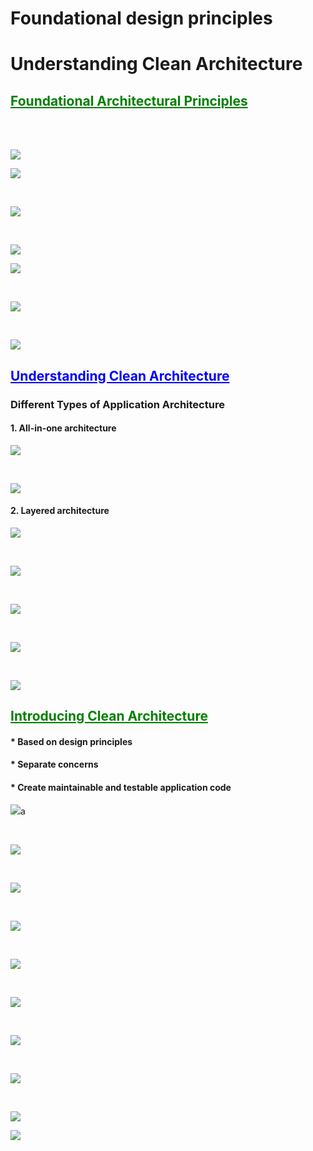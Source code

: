 # Foundational design principles
# Understanding Clean Architecture

## <ins style="color:green">Foundational Architectural Principles </ins>
<br>
<br>

![](Docs/images/design-principles.png)
<br>

![](Docs/images/di.png)

<br>

![](Docs/images/type-approach.png)

<br>

![](Docs/images/add-di.png)
<br>

![](Docs/images/separation-of-concerns.png)

<br>

![](Docs/images/single-responsibility.png)

<br>

![](Docs/images/dry.png)

## <ins style="color:blue"> Understanding Clean Architecture </ins>


### Different Types of Application Architecture
#### 1. All-in-one architecture
![](Docs/images/all-in-one.png)

<br>

![](Docs/images/all-in-one-architecture.png)

#### 2. Layered architecture

![](Docs/images/layered-architecture.png)

<br>

![](Docs/images/layered-architecture2.png)

<br>

![](Docs/images/layered-architecture3.png)


<br>

![](Docs/images/layered-architecture4.png)

<br>

![](Docs/images/defe-of-app-architec.png)

## <ins style="color:green"> Introducing Clean Architecture <ins style="color:green">
#### * Based on design principles
#### * Separate concerns
#### * Create maintainable and testable application code

![](Docs/images/clean-archi2.png)a

<br>

![](Docs/images/clean-archi4.png)

<br>

![](Docs/images/clean-archi5.png)

<br>

![](Docs/images/clean-archi6.png)

<br>

![](Docs/images/clean-archi7.png)

<br>
 
![](Docs/images/clean-archi8.png)

<br>

![](Docs/images/clean-archi9.png)

<br>

![](Docs/images/clean-archi10.png)

<br>

![](Docs/images/clean-archi11.png)
<br>

![](Docs/images/clean-archi12.png)
<br>
